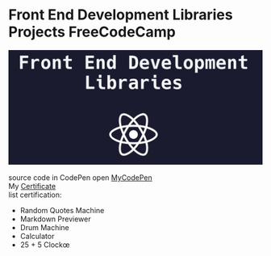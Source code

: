 # Front End Development Libraries Projects FreeCodeCamp

<img src="img/frontEnd.png">

source code in CodePen open <a href = "https://codepen.io/ardi-fajar-arifin" target="_black"> MyCodePen</a>
<br>
My <a href = "https://www.freecodecamp.org/certification/ardifjar443/front-end-development-libraries" target="_black">Certificate</a>
<br>
list certification:
- Random Quotes Machine
- Markdown Previewer
- Drum Machine
- Calculator
- 25 + 5 Clockœ